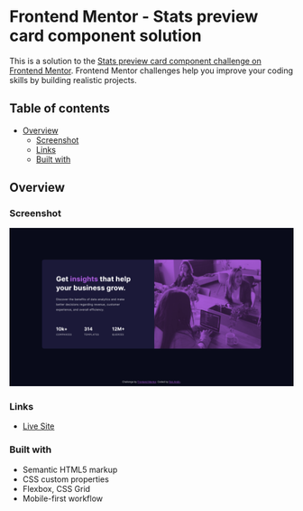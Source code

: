 # Frontend Mentor - Stats preview card component solution

This is a solution to the [Stats preview card component challenge on Frontend Mentor](https://www.frontendmentor.io/challenges/stats-preview-card-component-8JqbgoU62). Frontend Mentor challenges help you improve your coding skills by building realistic projects. 

## Table of contents

- [Overview](#overview)
  - [Screenshot](#screenshot)
  - [Links](#links)
  - [Built with](#built-with)

## Overview

### Screenshot

![](./screenshot.png)

### Links

- [Live Site](https://rokandic.github.io/practice-FM-stats-preview-card/)

### Built with

- Semantic HTML5 markup
- CSS custom properties 
- Flexbox, CSS Grid
- Mobile-first workflow